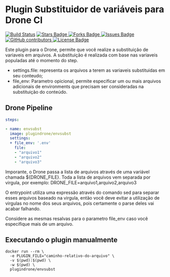 # Plugin Substituidor de variáveis para Drone CI

[![Build Status](https://cloud.drone.io/api/badges/plugindrone/envsubst/status.svg)](https://cloud.drone.io/plugindrone/envsubst)
<a href="https://github.com/plugindrone/envsubst/stargazers">
	<img src="https://img.shields.io/github/stars/plugindrone/envsubst" alt="Stars Badge"/>
</a>
<a href="https://github.com/plugindrone/envsubst/network/members">
	<img src="https://img.shields.io/github/forks/plugindrone/envsubst" alt="Forks Badge"/>
</a>
<a href="https://github.com/plugindrone/envsubst/issues">
	<img src="https://img.shields.io/github/issues/plugindrone/envsubst" alt="Issues Badge"/>
</a>
<a href="https://github.com/plugindrone/envsubst/graphs/contributors">
	<img alt="GitHub contributors" src="https://img.shields.io/github/contributors/plugindrone/envsubst?color=2b9348">
</a>
<a href="https://github.com/plugindrone/envsubst/blob/master/LICENSE">
	<img src="https://img.shields.io/github/license/plugindrone/envsubst?color=2b9348" alt="License Badge"/>
</a>

Este plugin para o Drone, permite que você realize a substituição de variaveis em arquivos. 
A substituição é realizada com base nas variaveis populadas até o momento do step. 

* settings.file: representa os arquivos a terem as variaveis substituidas em seu conteudo;
* file_env: Parametro opicional, permite especificar um ou mais arquivos adicionais de environments que precisam ser consideradas na substituição do conteúdo.
## Drone Pipeline
```yaml
steps:

- name: envsubst
  image: plugindrone/envsubst
  settings:
  + file_env: '.env'
    file: 
    - "arquivo1"
    - "arquivo2"
    - "arquivo3"
```
Imporante, o Drone passa a lista de arquivos através de uma variável chamada ${DRONE_FILE}. Toda a lista de arquivos vem separada por virgula, por exemplo:
DRONE_FILE=arquivo1,arquivo2,arquivo3

O entrypoint utiliza uma expressão através do comando sed para separar esses arquivos baseado na virgula, então você deve evitar a utilização de virgulas no nome dos seus arquivos, pois certamente o parse deles vai acabar falhando.

Considere as mesmas resalvas para o parametro file_env caso você especifique mais de um arquivo.

## Executando o plugin manualmente

```shell
docker run --rm \
  -e PLUGIN_FILE="caminho-relativo-do-arquivo" \
  -v $(pwd):$(pwd) \
  -w $(pwd) \
  plugindrone/envsubst
```